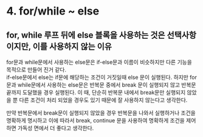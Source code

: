 # 4. for/while \~ else

## for, while 루프 뒤에 else 블록을 사용하는 것은 선택사항이지만, 이를 사용하지 않는 이유

for문과 while문에서 사용하는 else문은 if-else문과 이름이 비슷하지만 다른 기능을 목적으로 만들어 진거 같다. \
if-else문에서 else는 if문에 해당하는 조건이 거짓일때 else 문이 실행된다. 하지만 for문과 while문에서 사용하는 else문은 반복문 중에서 break 문이 실행되지 않고 반복문 끝까지 도달했을 경우 실행된다. 이 때, 단순히 반복문 내에서 break문만 실행되지 않았을 뿐 다른 조건이 처리 되었을 경우도 있기 때문에 잘 사용하지 않는다고 생각한다.&#x20;

만약 반복문에서 break문이 실행되지 않았을 경우 반복문을 나와서 실행하거나 조건을 명확하게 명시하고 이에 따라서 break, continue 문을 사용하여 명확하게 조건을 제어하면 가독성 면에서 더 좋다고 생각한다.
